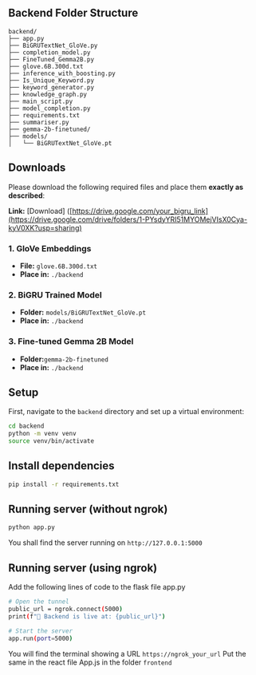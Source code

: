 ## Backend Folder Structure
```text
backend/
├── app.py
├── BiGRUTextNet_GloVe.py
├── completion_model.py
├── FineTuned_Gemma2B.py
├── glove.6B.300d.txt
├── inference_with_boosting.py
├── Is_Unique_Keyword.py
├── keyword_generator.py
├── knowledge_graph.py
├── main_script.py
├── model_completion.py
├── requirements.txt
├── summariser.py
├── gemma-2b-finetuned/
├── models/
│   └── BiGRUTextNet_GloVe.pt
```

## Downloads

Please download the following required files and place them **exactly as described**:

**Link:** [Download] ([https://drive.google.com/your_bigru_link](https://drive.google.com/drive/folders/1-PYsdyYRI51MYOMejVIsX0Cya-kyV0XK?usp=sharing)

### 1. GloVe Embeddings
- **File:** `glove.6B.300d.txt`
- **Place in:** `./backend`

### 2. BiGRU Trained Model
- **Folder:** `models/BiGRUTextNet_GloVe.pt`
- **Place in:** `./backend`

### 3. Fine-tuned Gemma 2B Model
- **Folder:**`gemma-2b-finetuned`
- **Place in:** `./backend`


## Setup
First, navigate to the `backend` directory and set up a virtual environment:

```bash
cd backend
python -m venv venv
source venv/bin/activate
```

## Install dependencies

```bash
pip install -r requirements.txt
```

## Running server (without ngrok)

```bash
python app.py
```

You shall find the server running on `http://127.0.0.1:5000`

## Running server (using ngrok)

Add the following lines of code to the flask file app.py
```bash
# Open the tunnel
public_url = ngrok.connect(5000)
print(f"🔗 Backend is live at: {public_url}")

# Start the server
app.run(port=5000)
```
You will find the terminal showing a URL `https://ngrok_your_url`
Put the same in the react file App.js in the folder `frontend`

